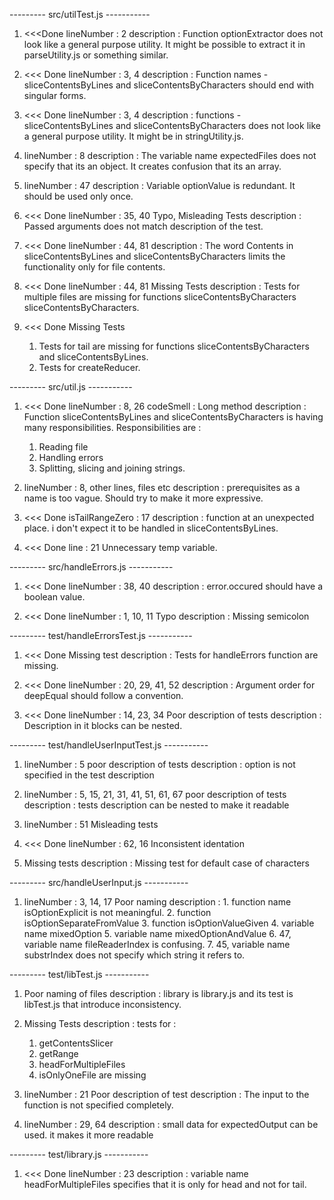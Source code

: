 --------- src/utilTest.js -----------

1.  <<<Done lineNumber : 2
    description : Function optionExtractor does not look like a general purpose utility. It might be possible to extract it in parseUtility.js or something similar. 

2.  <<< Done    lineNumber : 3, 4
    description : Function names - sliceContentsByLines and sliceContentsByCharacters should end with singular forms.

3.  <<< Done    lineNumber : 3, 4
    description : functions - sliceContentsByLines and sliceContentsByCharacters does not look like a general purpose utility. It might be in stringUtility.js.

4.  lineNumber : 8
    description : The variable name expectedFiles does not specify that its an object. It creates confusion that its an array.

5.  lineNumber : 47
    description : Variable optionValue is redundant. It should be used only once.

6.  <<< Done    lineNumber : 35, 40
    Typo, Misleading Tests
    description : Passed arguments does not match description of the test.

7.  <<< Done    lineNumber : 44, 81
    description : The word Contents in sliceContentsByLines and sliceContentsByCharacters limits the functionality only for file contents.

8.  <<< Done    lineNumber : 44, 81
    Missing Tests
    description : Tests for multiple files are missing for functions sliceContentsByCharacters sliceContentsByCharacters.

9.  <<< Done    Missing Tests
    1. Tests for tail are missing for functions sliceContentsByCharacters and sliceContentsByLines.
    2. Tests for createReducer.

--------- src/util.js -----------

1.  <<< Done    lineNumber : 8, 26
    codeSmell : Long method 
    description : Function sliceContentsByLines and sliceContentsByCharacters is having many responsibilities. Responsibilities are :
    1.  Reading file
    2.  Handling errors
    3.  Splitting, slicing and joining strings.

2.  lineNumber : 8, other lines, files etc
   description : prerequisites as a name is too vague. Should try to make it more expressive. 

3.  <<< Done    isTailRangeZero : 17
    description : function at an unexpected place. i don't expect it to be handled in sliceContentsByLines.

4.  <<< Done    line : 21
    Unnecessary temp variable.

--------- src/handleErrors.js -----------
1.  <<< Done    lineNumber : 38, 40
    description : error.occured should have a boolean value.

2.  <<< Done    lineNumber : 1, 10, 11
    Typo
    description : Missing semicolon

--------- test/handleErrorsTest.js -----------
1.  <<< Done    Missing test
    description : Tests for handleErrors function are missing.

3.  <<< Done    lineNumber : 20, 29, 41, 52
    description : Argument order for deepEqual should follow a convention.

4.  <<< Done    lineNumber : 14, 23, 34
    Poor description of tests
    description : Description in it blocks can be nested.
    
--------- test/handleUserInputTest.js -----------

1.  lineNumber : 5
    poor description of tests
    description : option is not specified in the test description

2. lineNumber : 5, 15, 21, 31, 41, 51, 61, 67
    poor description of tests
    description : tests description can be nested to make it readable

3.  lineNumber : 51
    Misleading tests

4.  <<< Done    lineNumber : 62, 16
    Inconsistent identation

5.  Missing tests
    description : Missing test for default case of characters

--------- src/handleUserInput.js -----------

1.  lineNumber : 3, 14, 17
    Poor naming
    description : 1.    function name isOptionExplicit is not meaningful.
    2.  function isOptionSeparateFromValue
    3.  function isOptionValueGiven
    4.  variable name mixedOption
    5.  variable name mixedOptionAndValue
    6.  47, variable name fileReaderIndex is confusing.
    7.  45, variable name substrIndex does not specify which string it refers to.

--------- test/libTest.js -----------

1.  Poor naming of files
    description : library is library.js and its test is libTest.js that introduce inconsistency.

2.  Missing Tests
    description : tests for : 
    1. getContentsSlicer
    2. getRange
    3. headForMultipleFiles
    4. isOnlyOneFile are missing

3.  lineNumber : 21
    Poor description of test
    description : The input to the function is not specified completely.

4.  lineNumber : 29, 64
    description : small data for expectedOutput can be used. it makes it more readable

--------- test/library.js -----------

1.  <<< Done    lineNumber : 23
    description : variable name headForMultipleFiles specifies that it is only for head and not for tail.